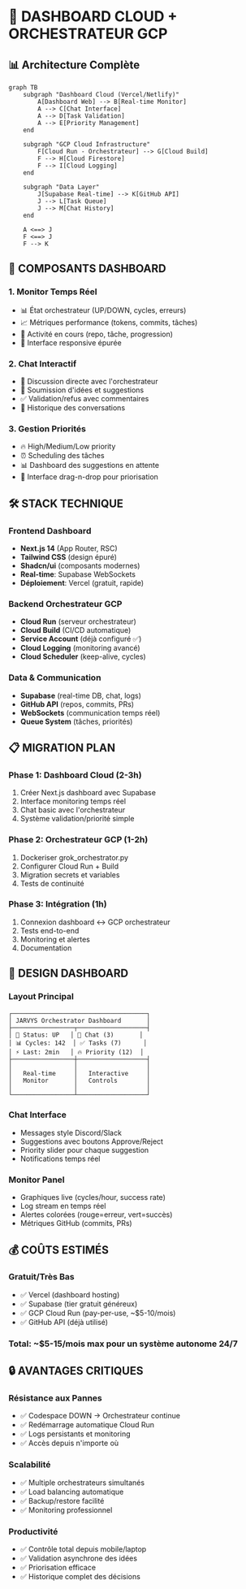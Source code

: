 🎯 **DASHBOARD CLOUD + ORCHESTRATEUR GCP**
===========================================

## 📊 **Architecture Complète**

```mermaid
graph TB
    subgraph "Dashboard Cloud (Vercel/Netlify)"
        A[Dashboard Web] --> B[Real-time Monitor]
        A --> C[Chat Interface]
        A --> D[Task Validation]
        A --> E[Priority Management]
    end
    
    subgraph "GCP Cloud Infrastructure"
        F[Cloud Run - Orchestrateur] --> G[Cloud Build]
        F --> H[Cloud Firestore]
        F --> I[Cloud Logging]
    end
    
    subgraph "Data Layer"
        J[Supabase Real-time] --> K[GitHub API]
        J --> L[Task Queue]
        J --> M[Chat History]
    end
    
    A <==> J
    F <==> J
    F --> K
```

## 🚀 **COMPOSANTS DASHBOARD**

### 1. **Monitor Temps Réel**
- 📊 État orchestrateur (UP/DOWN, cycles, erreurs)
- 📈 Métriques performance (tokens, commits, tâches)
- 🔄 Activité en cours (repo, tâche, progression)
- 📱 Interface responsive épurée

### 2. **Chat Interactif**
- 💬 Discussion directe avec l'orchestrateur
- 🎯 Soumission d'idées et suggestions
- ✅ Validation/refus avec commentaires
- 📝 Historique des conversations

### 3. **Gestion Priorités**
- 🔥 High/Medium/Low priority
- ⏰ Scheduling des tâches
- 📊 Dashboard des suggestions en attente
- 🎨 Interface drag-n-drop pour priorisation

## 🛠️ **STACK TECHNIQUE**

### **Frontend Dashboard**
- **Next.js 14** (App Router, RSC)
- **Tailwind CSS** (design épuré)
- **Shadcn/ui** (composants modernes)
- **Real-time**: Supabase WebSockets
- **Déploiement**: Vercel (gratuit, rapide)

### **Backend Orchestrateur GCP**
- **Cloud Run** (serveur orchestrateur)
- **Cloud Build** (CI/CD automatique)
- **Service Account** (déjà configuré ✅)
- **Cloud Logging** (monitoring avancé)
- **Cloud Scheduler** (keep-alive, cycles)

### **Data & Communication**
- **Supabase** (real-time DB, chat, logs)
- **GitHub API** (repos, commits, PRs)
- **WebSockets** (communication temps réel)
- **Queue System** (tâches, priorités)

## 📋 **MIGRATION PLAN**

### **Phase 1: Dashboard Cloud** (2-3h)
1. Créer Next.js dashboard avec Supabase
2. Interface monitoring temps réel
3. Chat basic avec l'orchestrateur
4. Système validation/priorité simple

### **Phase 2: Orchestrateur GCP** (1-2h)
1. Dockeriser grok_orchestrator.py
2. Configurer Cloud Run + Build
3. Migration secrets et variables
4. Tests de continuité

### **Phase 3: Intégration** (1h)
1. Connexion dashboard ↔ GCP orchestrateur
2. Tests end-to-end
3. Monitoring et alertes
4. Documentation

## 🎨 **DESIGN DASHBOARD**

### **Layout Principal**
```
┌─────────────────────────────────────┐
│ JARVYS Orchestrator Dashboard       │
├─────────────────┬───────────────────┤
│ 🔴 Status: UP   │ 💬 Chat (3)       │
│ 📊 Cycles: 142  │ ✅ Tasks (7)      │
│ ⚡ Last: 2min   │ 🔥 Priority (12)  │
├─────────────────┼───────────────────┤
│                 │                   │
│   Real-time     │   Interactive     │
│   Monitor       │   Controls        │
│                 │                   │
└─────────────────┴───────────────────┘
```

### **Chat Interface**
- Messages style Discord/Slack
- Suggestions avec boutons Approve/Reject
- Priority slider pour chaque suggestion
- Notifications temps réel

### **Monitor Panel**
- Graphiques live (cycles/hour, success rate)
- Log stream en temps réel
- Alertes colorées (rouge=erreur, vert=succès)
- Métriques GitHub (commits, PRs)

## 💰 **COÛTS ESTIMÉS**

### **Gratuit/Très Bas**
- ✅ Vercel (dashboard hosting)
- ✅ Supabase (tier gratuit généreux)
- ✅ GCP Cloud Run (pay-per-use, ~$5-10/mois)
- ✅ GitHub API (déjà utilisé)

### **Total**: **~$5-15/mois** max pour un système autonome 24/7

## 🔒 **AVANTAGES CRITIQUES**

### **Résistance aux Pannes**
- ✅ Codespace DOWN → Orchestrateur continue
- ✅ Redémarrage automatique Cloud Run
- ✅ Logs persistants et monitoring
- ✅ Accès depuis n'importe où

### **Scalabilité**
- ✅ Multiple orchestrateurs simultanés
- ✅ Load balancing automatique
- ✅ Backup/restore facilité
- ✅ Monitoring professionnel

### **Productivité**
- ✅ Contrôle total depuis mobile/laptop
- ✅ Validation asynchrone des idées
- ✅ Priorisation efficace
- ✅ Historique complet des décisions
